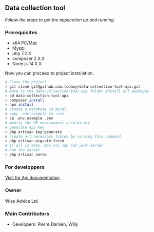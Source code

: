 ## Data collection tool ##
*Follow the steps to get the application up and running.*

### Prerequisites ###
* x64 PC/Mac
* Mysql
* php 7.2.X
* composer 2.X.X
* Node.js 14.X.X

Now you can proceed to project installation.
```bash
# Clone the project
> git clone git@github.com:lcdamy/data-collection-tool-api.git
# move to the data-collection-tool-api folder install all packages
> cd data-collection-tool-api
> composer install
> npm install
# create a database in mysql 
# copy .env.example to .env
> cp .env.example .env
# modify the DB environment accordingly
# generate App key 
> php artisan key:generate
# create all necessary tables by running this command
> php artisan migrate:fresh
# if all is okay, Now you can run your server.
# Run the server
> php artisan serve
```   
### For developpers ###
[Visit for Api documentation](http://127.0.0.1:8000/docs/)
### Owner ###
Wise Advice Ltd

### Main Contributors ##
* Developers: Pierre Damien, Willy

